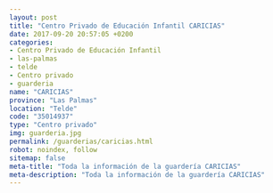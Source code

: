 ```yaml
---
layout: post
title: "Centro Privado de Educación Infantil CARICIAS"
date: 2017-09-20 20:57:05 +0200
categories:
- Centro Privado de Educación Infantil
- las-palmas
- telde
- Centro privado
- guarderia
name: "CARICIAS"
province: "Las Palmas"
location: "Telde"
code: "35014937"
type: "Centro privado"
img: guarderia.jpg
permalink: /guarderias/caricias.html
robot: noindex, follow
sitemap: false
meta-title: "Toda la información de la guardería CARICIAS"
meta-description: "Toda la información de la guardería CARICIAS"
---
```

